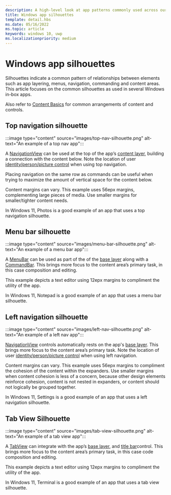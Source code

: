 ```yaml
---
description: A high-level look at app patterns commonly used across our in-box applications.
title: Windows app silhouettes
template: detail.hbs
ms.date: 05/16/2022
ms.topic: article
keywords: windows 10, uwp
ms.localizationpriority: medium
---
```


# Windows app silhouettes

Silhouettes indicate a common pattern of relationships between elements such as app layering, menus, navigation, commanding and content areas. This article focuses on the common silhouettes as used in several Windows in-box apps.

Also refer to [Content Basics](content-basics.md) for common arrangements of content and controls.

## Top navigation silhouette

:::image type="content" source="images/top-nav-silhouette.png" alt-text="An example of a top nav app":::

A [NavigationView](../controls/navigationview.md) can be used at the top of the app’s [content layer](../signature-experiences/layering.md), building a connection with the content below. Note the location of user [identity/person/picture control](../controls/person-picture.md) when using top navigation.

Placing navigation on the same row as commands can be useful when trying to maximize the amount of vertical space for the content below.

Content margins can vary. This example uses 56epx margins, complementing large pieces of media. Use smaller margins for smaller/tighter content needs.

In Windows 11, Photos is a good example of an app that uses a top navigation silhouette.

## Menu bar silhouette

:::image type="content" source="images/menu-bar-silhouette.png" alt-text="An example of a menu bar app":::

A [MenuBar](../controls/menus.md) can be used as part of the of the [base layer](../signature-experiences/layering.md) along with a [CommandBar](../controls/command-bar.md). This brings more focus to the content area’s primary task, in this case composition and editing.

This example depicts a text editor using 12epx margins to compliment the utility of the app.

In Windows 11, Notepad is a good example of an app that uses a menu bar silhouette.

## Left navigation silhouette

:::image type="content" source="images/left-nav-silhouette.png" alt-text="An example of a left nav app":::

[NavigationView](../controls/navigationview.md) controls automatically rests on the app's [base layer](../signature-experiences/layering.md). This brings more focus to the content area’s primary task. Note the location of user [identity/person/picture control](../controls/person-picture.md) when using left navigation.

Content margins can vary. This example uses 56epx margins to compliment the cohesion of the content within the expanders. Use smaller margins when content cohesion is less of a concern, because other design elements reinforce cohesion, content is not nested in expanders, or content should not logically be grouped together.

In Windows 11, Settings is a good example of an app that uses a left navigation silhouette.

## Tab View Silhouette

:::image type="content" source="images/tab-view-silhouette.png" alt-text="An example of a tab view app":::

A [TabView](../controls/tab-view.md) can integrate with the app’s [base layer](../signature-experiences/layering.md), and [title bar](/windows/apps/develop/title-bar)control. This brings more focus to the content area’s primary task, in this case code composition and editing.

This example depicts a text editor using 12epx margins to compliment the utility of the app.

In Windows 11, Terminal is a good example of an app that uses a tab view silhouette.
